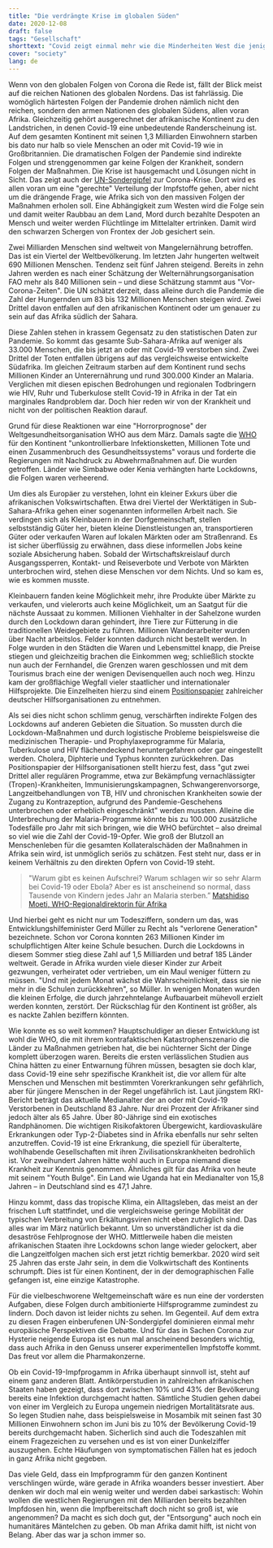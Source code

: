 ```yaml
---
title: "Die verdrängte Krise im globalen Süden"
date: 2020-12-08
draft: false
tags: "Gesellschaft"
shorttext: "Covid zeigt einmal mehr wie die Minderheiten West die jenigen sind die jammern während der Rest um die eigene Existenz ohne Stimmen kämpft."
cover: "society"
lang: de
---
```


Wenn von den globalen Folgen von Corona die Rede ist, fällt der Blick meist auf die reichen Nationen des globalen Nordens. Das ist fahrlässig. Die womöglich härtesten Folgen der Pandemie drohen nämlich nicht den reichen, sondern den armen Nationen des globalen Südens, allen voran Afrika. Gleichzeitig gehört ausgerechnet der afrikanische Kontinent zu den Landstrichen, in denen Covid-19 eine unbedeutende Randerscheinung ist. Auf dem gesamten Kontinent mit seinen 1,3 Milliarden Einwohnern starben bis dato nur halb so viele Menschen an oder mit Covid-19 wie in Großbritannien. Die dramatischen Folgen der Pandemie sind indirekte Folgen und strenggenommen gar keine Folgen der Krankheit, sondern Folgen der Maßnahmen. Die Krise ist hausgemacht und Lösungen nicht in Sicht. Das zeigt auch der [UN-Sondergipfel](https://www.tagesschau.de/ausland/un-sondergipfel-coronavirus-impfstoff-101.html "Besser spät als nie?") zur Corona-Krise. Dort wird es allen voran um eine "gerechte" Verteilung der Impfstoffe gehen, aber nicht um die drängende Frage, wie Afrika sich von den massiven Folgen der Maßnahmen erholen soll. Eine Abhängigkeit zum Westen wird die Folge sein und damit weiter Raubbau an dem Land, Mord durch bezahlte Despoten an Mensch und weiter werden Flüchtlinge im Mittelalter ertrinken. Damit wird den schwarzen Schergen von Frontex der Job gesichert sein.

Zwei Milliarden Menschen sind weltweit von Mangelernährung betroffen. Das ist ein Viertel der Weltbevölkerung. Im letzten Jahr hungerten weltweit 690 Millionen Menschen. Tendenz seit fünf Jahren steigend. Bereits in zehn Jahren werden es nach einer Schätzung der Welternährungsorganisation FAO mehr als 840 Millionen sein – und diese Schätzung stammt aus "Vor-Corona-Zeiten". Die UN schätzt derzeit, dass alleine durch die Pandemie die Zahl der Hungernden um 83 bis 132 Millionen Menschen steigen wird. Zwei Drittel davon entfallen auf den afrikanischen Kontinent oder um genauer zu sein auf das Afrika südlich der Sahara.

Diese Zahlen stehen in krassem Gegensatz zu den statistischen Daten zur Pandemie. So kommt das gesamte Sub-Sahara-Afrika auf weniger als 33.000 Menschen, die bis jetzt an oder mit Covid-19 verstorben sind. Zwei Drittel der Toten entfallen übrigens auf das vergleichsweise entwickelte Südafrika. Im gleichen Zeitraum starben auf dem Kontinent rund sechs Millionen Kinder an Unterernährung und rund 300.000 Kinder an Malaria. Verglichen mit diesen epischen Bedrohungen und regionalen Todbringern wie HIV, Ruhr und Tuberkulose stellt Covid-19 in Afrika in der Tat ein marginales Randproblem dar. Doch hier reden wir von der Krankheit und nicht von der politischen Reaktion darauf.

Grund für diese Reaktionen war eine "Horrorprognose" der Weltgesundheitsorganisation WHO aus dem März. Damals sagte die [WHO](https://www.aerzteblatt.de/archiv/216276/COVID-19-in-Afrika-Afrika-scheint-sicherer-als-Europa "COVID-19 in Afrika: Afrika scheint sicherer als Europa") für den Kontinent "unkontrollierbare Infektionsketten, Millionen Tote und einen Zusammenbruch des Gesundheitssystems" voraus und forderte die Regierungen mit Nachdruck zu Abwehrmaßnahmen auf. Die wurden getroffen. Länder wie Simbabwe oder Kenia verhängten harte Lockdowns, die Folgen waren verheerend.

Um dies als Europäer zu verstehen, lohnt ein kleiner Exkurs über die afrikanischen Volkswirtschaften. Etwa drei Viertel der Werktätigen in Sub-Sahara-Afrika gehen einer sogenannten informellen Arbeit nach. Sie verdingen sich als Kleinbauern in der Dorfgemeinschaft, stellen selbstständig Güter her, bieten kleine Dienstleistungen an, transportieren Güter oder verkaufen Waren auf lokalen Märkten oder am Straßenrand. Es ist sicher überflüssig zu erwähnen, dass diese informellen Jobs keine soziale Absicherung haben. Sobald der Wirtschaftskreislauf durch Ausgangssperren, Kontakt- und Reiseverbote und Verbote von Märkten unterbrochen wird, stehen diese Menschen vor dem Nichts. Und so kam es, wie es kommen musste.

Kleinbauern fanden keine Möglichkeit mehr, ihre Produkte über Märkte zu verkaufen, und vielerorts auch keine Möglichkeit, um an Saatgut für die nächste Aussaat zu kommen. Millionen Viehhalter in der Sahelzone wurden durch den Lockdown daran gehindert, ihre Tiere zur Fütterung in die traditionellen Weidegebiete zu führen. Millionen Wanderarbeiter wurden über Nacht arbeitslos. Felder konnten dadurch nicht bestellt werden. In Folge wurden in den Städten die Waren und Lebensmittel knapp, die Preise stiegen und gleichzeitig brachen die Einkommen weg; schließlich stockte nun auch der Fernhandel, die Grenzen waren geschlossen und mit dem Tourismus brach eine der wenigen Devisenquellen auch noch weg. Hinzu kam der großflächige Wegfall vieler staatlicher und internationaler Hilfsprojekte. Die Einzelheiten hierzu sind einem [Positionspapier](/static/downloads/2020-Positionspapier_Corona-Gerechter_Ausgleich_Lang-Buendnis-Entwicklung-Hilft.pdf "Für einen gerechten Ausgleich") zahlreicher deutscher Hilfsorganisationen zu entnehmen.

Als sei dies nicht schon schlimm genug, verschärften indirekte Folgen des Lockdowns auf anderen Gebieten die Situation. So mussten durch die Lockdown-Maßnahmen und durch logistische Probleme beispielsweise die medizinischen Therapie- und Prophylaxeprogramme für Malaria, Tuberkulose und HIV flächendeckend heruntergefahren oder gar eingestellt werden. Cholera, Diphterie und Typhus konnten zurückkehren. Das Positionspapier der Hilfsorganisationen stellt hierzu fest, dass "gut zwei Drittel aller regulären Programme, etwa zur Bekämpfung vernachlässigter (Tropen)-Krankheiten, Immunisierungskampagnen, Schwangerenvorsorge, Langzeitbehandlungen von TB, HIV und chronischen Krankheiten sowie der Zugang zu Kontrazeption, aufgrund des Pandemie-Geschehens unterbrochen oder erheblich eingeschränkt" werden mussten. Alleine die Unterbrechung der Malaria-Programme könnte bis zu 100.000 zusätzliche Todesfälle pro Jahr mit sich bringen, wie die WHO befürchtet – also dreimal so viel wie die Zahl der Covid-19-Opfer. Wie groß der Blutzoll an Menschenleben für die gesamten Kollateralschäden der Maßnahmen in Afrika sein wird, ist unmöglich seriös zu schätzen. Fest steht nur, dass er in keinem Verhältnis zu den direkten Opfern von Covid-19 steht.

> "Warum gibt es keinen Aufschrei? Warum schlagen wir so sehr Alarm bei Covid-19 oder Ebola? Aber es ist anscheinend so normal, dass Tausende von Kindern jedes Jahr an Malaria sterben.” [Matshidiso Moeti, WHO-Regionaldirektorin für Afrika](https://www.dw.com/de/corona-pandemie-bremst-den-kampf-gegen-malaria-in-afrika-aus-kinder-impfungen-moskitos/a-55754317 "Afrika: Corona-Pandemie behindert Kampf gegen Malaria")

Und hierbei geht es nicht nur um Todesziffern, sondern um das, was Entwicklungshilfeminister Gerd Müller zu Recht als "verlorene Generation" bezeichnete. Schon vor Corona konnten 263 Millionen Kinder im schulpflichtigen Alter keine Schule besuchen. Durch die Lockdowns in diesem Sommer stieg diese Zahl auf 1,5 Milliarden und betraf 185 Länder weltweit. Gerade in Afrika wurden viele dieser Kinder zur Arbeit gezwungen, verheiratet oder vertrieben, um ein Maul weniger füttern zu müssen. "Und mit jedem Monat wächst die Wahrscheinlichkeit, dass sie nie mehr in die Schulen zurückkehren", so Müller. In wenigen Monaten wurden die kleinen Erfolge, die durch jahrzehntelange Aufbauarbeit mühevoll erzielt werden konnten, zerstört. Der Rückschlag für den Kontinent ist größer, als es nackte Zahlen beziffern könnten.

Wie konnte es so weit kommen? Hauptschuldiger an dieser Entwicklung ist wohl die WHO, die mit ihrem kontrafaktischen Katastrophenszenario die Länder zu Maßnahmen getrieben hat, die bei nüchterner Sicht der Dinge komplett überzogen waren. Bereits die ersten verlässlichen Studien aus China hätten zu einer Entwarnung führen müssen, besagten sie doch klar, dass Covid-19 eine sehr spezifische Krankheit ist, die vor allem für alte Menschen und Menschen mit bestimmten Vorerkrankungen sehr gefährlich, aber für jüngere Menschen in der Regel ungefährlich ist. Laut jüngstem RKI-Bericht beträgt das aktuelle Medianalter der an oder mit Covid-19 Verstorbenen in Deutschland 83 Jahre. Nur drei Prozent der Afrikaner sind jedoch älter als 65 Jahre. Über 80-Jährige sind ein exotisches Randphänomen. Die wichtigen Risikofaktoren Übergewicht, kardiovaskuläre Erkrankungen oder Typ-2-Diabetes sind in Afrika ebenfalls nur sehr selten anzutreffen. Covid-19 ist eine Erkrankung, die speziell für überalterte, wohlhabende Gesellschaften mit ihren Zivilisationskrankheiten bedrohlich ist. Vor zweihundert Jahren hätte wohl auch in Europa niemand diese Krankheit zur Kenntnis genommen. Ähnliches gilt für das Afrika von heute mit seinem "Youth Bulge". Ein Land wie Uganda hat ein Medianalter von 15,8 Jahren – in Deutschland sind es 47,1 Jahre.

Hinzu kommt, dass das tropische Klima, ein Alltagsleben, das meist an der frischen Luft stattfindet, und die vergleichsweise geringe Mobilität der typischen Verbreitung von Erkältungsviren nicht eben zuträglich sind. Das alles war im März natürlich bekannt. Um so unverständlicher ist da die desaströse Fehlprognose der WHO. Mittlerweile haben die meisten afrikanischen Staaten ihre Lockdowns schon lange wieder gelockert, aber die Langzeitfolgen machen sich erst jetzt richtig bemerkbar. 2020 wird seit 25 Jahren das erste Jahr sein, in dem die Volkwirtschaft des Kontinents schrumpft. Dies ist für einen Kontinent, der in der demographischen Falle gefangen ist, eine einzige Katastrophe.

Für die vielbeschworene Weltgemeinschaft wäre es nun eine der vordersten Aufgaben, diese Folgen durch ambitionierte Hilfsprogramme zumindest zu lindern. Doch davon ist leider nichts zu sehen. Im Gegenteil. Auf dem extra zu diesen Fragen einberufenen UN-Sondergipfel dominieren einmal mehr europäische Perspektiven die Debatte. Und für das in Sachen Corona zur Hysterie neigende Europa ist es nun mal anscheinend besonders wichtig, dass auch Afrika in den Genuss unserer experimentellen Impfstoffe kommt. Das freut vor allem die Pharmakonzerne.

Ob ein Covid-19-Impfprogamm in Afrika überhaupt sinnvoll ist, steht auf einem ganz anderen Blatt. Antikörperstudien in zahlreichen afrikanischen Staaten haben gezeigt, dass dort zwischen 10% und 43% der Bevölkerung bereits eine Infektion durchgemacht hatten. Sämtliche Studien gehen dabei von einer im Vergleich zu Europa ungemein niedrigen Mortalitätsrate aus. So legen Studien nahe, dass beispielsweise in Mosambik mit seinen fast 30 Millionen Einwohnern schon im Juni bis zu 10% der Bevölkerung Covid-19 bereits durchgemacht haben. Sicherlich sind auch die Todeszahlen mit einem Fragezeichen zu versehen und es ist von einer Dunkelziffer auszugehen. Echte Häufungen von symptomatischen Fällen hat es jedoch in ganz Afrika nicht gegeben.

Das viele Geld, dass ein Impfprogramm für den ganzen Kontinent verschlingen würde, wäre gerade in Afrika woanders besser investiert. Aber denken wir doch mal ein wenig weiter und werden dabei sarkastisch: Wohin wollen die westlichen Regierungen mit den Milliarden bereits bezahlten Impfdosen hin, wenn die Impfbereitschaft doch nicht so groß ist, wie angenommen? Da macht es sich doch gut, der "Entsorgung" auch noch ein humanitäres Mäntelchen zu geben. Ob man Afrika damit hilft, ist nicht von Belang. Aber das war ja schon immer so.
